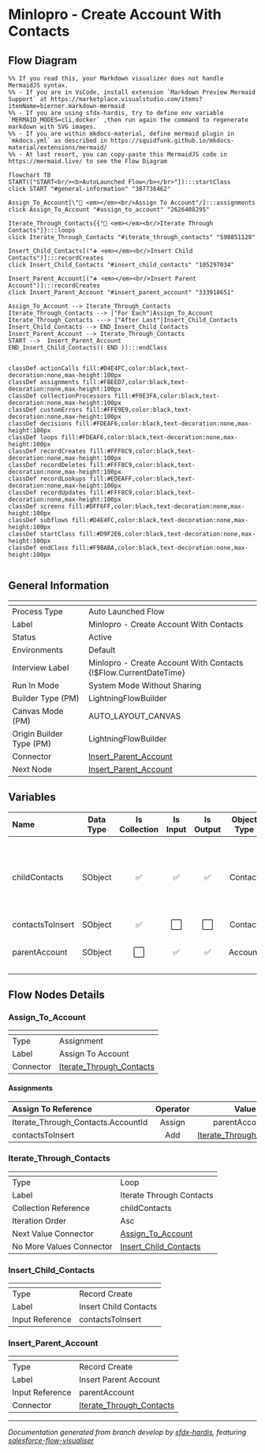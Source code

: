 # Minlopro - Create Account With Contacts

## Flow Diagram

```mermaid
%% If you read this, your Markdown visualizer does not handle MermaidJS syntax.
%% - If you are in VsCode, install extension `Markdown Preview Mermaid Support` at https://marketplace.visualstudio.com/items?itemName=bierner.markdown-mermaid
%% - If you are using sfdx-hardis, try to define env variable `MERMAID_MODES=cli,docker` ,then run again the command to regenerate markdown with SVG images.
%% - If you are within mkdocs-material, define mermaid plugin in `mkdocs.yml` as described in https://squidfunk.github.io/mkdocs-material/extensions/mermaid/
%% - At last resort, you can copy-paste this MermaidJS code in https://mermaid.live/ to see the Flow Diagram

flowchart TB
START(["START<br/><b>AutoLaunched Flow</b></br>"]):::startClass
click START "#general-information" "387736462"

Assign_To_Account[\"🟰 <em></em><br/>Assign To Account"/]:::assignments
click Assign_To_Account "#assign_to_account" "2626408295"

Iterate_Through_Contacts{{"🔁 <em></em><br/>Iterate Through Contacts"}}:::loops
click Iterate_Through_Contacts "#iterate_through_contacts" "598851128"

Insert_Child_Contacts[("➕ <em></em><br/>Insert Child Contacts")]:::recordCreates
click Insert_Child_Contacts "#insert_child_contacts" "105297034"

Insert_Parent_Account[("➕ <em></em><br/>Insert Parent Account")]:::recordCreates
click Insert_Parent_Account "#insert_parent_account" "333918651"

Assign_To_Account --> Iterate_Through_Contacts
Iterate_Through_Contacts --> |"For Each"|Assign_To_Account
Iterate_Through_Contacts ---> |"After Last"|Insert_Child_Contacts
Insert_Child_Contacts --> END_Insert_Child_Contacts
Insert_Parent_Account --> Iterate_Through_Contacts
START -->  Insert_Parent_Account
END_Insert_Child_Contacts(( END )):::endClass


classDef actionCalls fill:#D4E4FC,color:black,text-decoration:none,max-height:100px
classDef assignments fill:#FBEED7,color:black,text-decoration:none,max-height:100px
classDef collectionProcessors fill:#F0E3FA,color:black,text-decoration:none,max-height:100px
classDef customErrors fill:#FFE9E9,color:black,text-decoration:none,max-height:100px
classDef decisions fill:#FDEAF6,color:black,text-decoration:none,max-height:100px
classDef loops fill:#FDEAF6,color:black,text-decoration:none,max-height:100px
classDef recordCreates fill:#FFF8C9,color:black,text-decoration:none,max-height:100px
classDef recordDeletes fill:#FFF8C9,color:black,text-decoration:none,max-height:100px
classDef recordLookups fill:#EDEAFF,color:black,text-decoration:none,max-height:100px
classDef recordUpdates fill:#FFF8C9,color:black,text-decoration:none,max-height:100px
classDef screens fill:#DFF6FF,color:black,text-decoration:none,max-height:100px
classDef subflows fill:#D4E4FC,color:black,text-decoration:none,max-height:100px
classDef startClass fill:#D9F2E6,color:black,text-decoration:none,max-height:100px
classDef endClass fill:#F9BABA,color:black,text-decoration:none,max-height:100px


```

<!-- Flow description -->

## General Information

|<!-- -->|<!-- -->|
|:---|:---|
|Process Type| Auto Launched Flow|
|Label|Minlopro - Create Account With Contacts|
|Status|Active|
|Environments|Default|
|Interview Label|Minlopro - Create Account With Contacts {!$Flow.CurrentDateTime}|
|Run In Mode| System Mode Without Sharing|
| Builder Type (PM)|LightningFlowBuilder|
| Canvas Mode (PM)|AUTO_LAYOUT_CANVAS|
| Origin Builder Type (PM)|LightningFlowBuilder|
|Connector|[Insert_Parent_Account](#insert_parent_account)|
|Next Node|[Insert_Parent_Account](#insert_parent_account)|


## Variables

|Name|Data Type|Is Collection|Is Input|Is Output|Object Type|Description|
|:-- |:--:|:--:|:--:|:--:|:--:|:--  |
|childContacts|SObject|✅|✅|✅|Contact|Child Contact SObject records to upsert and link to parent Account.|
|contactsToInsert|SObject|✅|⬜|⬜|Contact|<!-- -->|
|parentAccount|SObject|⬜|✅|✅|Account|Account SObject record to Upsert.|


## Flow Nodes Details

### Assign_To_Account

|<!-- -->|<!-- -->|
|:---|:---|
|Type|Assignment|
|Label|Assign To Account|
|Connector|[Iterate_Through_Contacts](#iterate_through_contacts)|


#### Assignments

|Assign To Reference|Operator|Value|
|:-- |:--:|:--: |
|Iterate_Through_Contacts.AccountId| Assign|parentAccount.Id|
|contactsToInsert| Add|[Iterate_Through_Contacts](#iterate_through_contacts)|




### Iterate_Through_Contacts

|<!-- -->|<!-- -->|
|:---|:---|
|Type|Loop|
|Label|Iterate Through Contacts|
|Collection Reference|childContacts|
|Iteration Order|Asc|
|Next Value Connector|[Assign_To_Account](#assign_to_account)|
|No More Values Connector|[Insert_Child_Contacts](#insert_child_contacts)|


### Insert_Child_Contacts

|<!-- -->|<!-- -->|
|:---|:---|
|Type|Record Create|
|Label|Insert Child Contacts|
|Input Reference|contactsToInsert|


### Insert_Parent_Account

|<!-- -->|<!-- -->|
|:---|:---|
|Type|Record Create|
|Label|Insert Parent Account|
|Input Reference|parentAccount|
|Connector|[Iterate_Through_Contacts](#iterate_through_contacts)|






___

_Documentation generated from branch develop by [sfdx-hardis](https://sfdx-hardis.cloudity.com), featuring [salesforce-flow-visualiser](https://github.com/toddhalfpenny/salesforce-flow-visualiser)_
